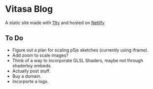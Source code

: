 # Vitasa Blog 
A static site made with [11ty](https://www.11ty.dev/) and hosted on [Netlify](https://www.netlify.com/)

## To Do
- Figure out a plan for scaling p5js sketches (currently using iframe).
- Add zoom to scale images?
- Think of a way to incorporate GLSL Shaders, maybe not through shadertoy embeds. 
- Actually post stuff.
- Buy a domain.
- Incorporte a logo.
